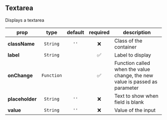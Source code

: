 ## Textarea

Displays a textarea

prop | type | default | required | description
---- | :----: | :-------: | :--------: | -----------
**className** | `String` | `''` | :x: | Class of the container
**label** | `String` |  | :white_check_mark: | Label to display
**onChange** | `Function` |  | :white_check_mark: | Function called when the value change, the new value is passed as parameter
**placeholder** | `String` | `''` | :x: | Text to show when field is blank
**value** | `String` | `''` | :x: | Value of the input

